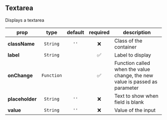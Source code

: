 ## Textarea

Displays a textarea

prop | type | default | required | description
---- | :----: | :-------: | :--------: | -----------
**className** | `String` | `''` | :x: | Class of the container
**label** | `String` |  | :white_check_mark: | Label to display
**onChange** | `Function` |  | :white_check_mark: | Function called when the value change, the new value is passed as parameter
**placeholder** | `String` | `''` | :x: | Text to show when field is blank
**value** | `String` | `''` | :x: | Value of the input

